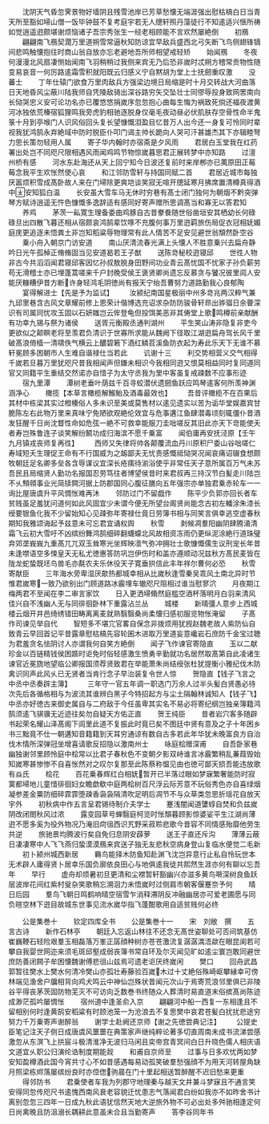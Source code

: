 <!-- { "loadSidebar": true } -->
　　沈阴天气昏忽霁景物好墙阴且残雪池岸已芳草愁懐无端涯强出慰枯槁白日当青天所至豁如埽山僧一饭毕钟鼓不复考庭宇若无人牕轩照丹藻徒行不知逺适兴惬所祷如觉逍遥逰颇堪谢烦恼诸子吾宗秀张生一经老相顾能不言欢然屡絶倒
　　初鴈
　　翩翩南飞鴈契濶万里道朔雪常逼秋知防谅宜早敌兵盛西北弓矢断飞鸟侧翅锋镝间悲鸣触懐抱往时商山翁自放亦忘老避地吾所师相望戒轻矫
　　始闻鴈
　　冬夜何漫漫北风扇凄恻始闻南飞羽稍稍过我侧来宾无乃后恐非嵗时忒朔方稽常贡物性随变易哀音一何厉路逺霜雪积就阳既云归感义宁自黙胡为堂上士抚劒重叹激
　　没蕃士
　　丁年仕辕门欲食万里肉敌兵方强梁边境日局缩是时十月交转战大河曲落日天地昏风尘蔽川陆我师自凭陵敌骑出深谷路穷矢交坠壮士同僇辱投身致网罟南向长恸哭忠义安可论功名亦已覆悠悠捐嵗序忽忽抱心曲每生悔为祸致死倘还福夜渡黄河冰独依荒榛宿狐狸鸣我旁虎豹相驰逐脱身仅毫毛夜动昼必伏肌肤存空骨性命半鬼箓十月到亭堠门人识风俗回头复长望慷慨泪盈目忆昔万人出今还一身复可怜同时辈视我犹鸿鹄永弃絶域中防时脱臣仆叩门谒主帅长跪向人哭可汗甚雄杰其下亦辑睦弩力思长策勿轻用人属
　　寄子华内翰时亦宿斋是夕风雨
　　君居白玉堂我在红药署出处岂不同咫尺限相遇风雨闻鸡鸣节物惊嵗暮思君正展转梦中亦知路
　　过澶州桥有感
　　河水东赴海还从天上回宁知今日波还复前时来岸栁亦已荑原田正莓莓念我平生欢怅然使心哀
　　和江邻防雪轩与持国同赋二首
　　君居近城市每独厌嚣烦积雪成髙卧故人来在门埽除更爽垲谈笑寂无喧开牕延寒月拂席置清樽真得酒中安知狐白温
　　长安虽大雪车马无休时穷巷有髙士闭门独何为朝烟不黔突弹琴方赋诗逍遥无忤色慷慨多逸辞适有感同好寄声赠所思调髙当和寡无以答君知
　　养鸡
　　茅茨一畆寛生理备委曲鸡豚自古昔豢飬随世俗凿垣安其栖幼长何碌碌旦出四散飞暮还相从宿颇哀鸿鹄辈饮啄不充腹何事万里逰羁旅伤局促衣冠相妩媚庭庑更追逐未悟粪土非岂知稻粱辱物理常有此人情苦不足安见避世翁頽然卧空谷
　　乗小舟入朝京门访安道
　　南山厌清流春光满上头懐人不胜意乗兴去扁舟静吟日光午孤棹正脩脩固当见安道曷若王子猷
　　送陈竒秘校逰寝邱
　　世徃人物非古今共滔滔闻君寝邱客因忆孙叔敖脱身田野间功业青云髙忧国不忧家子孙负薪劳苟无滑稽士亦已埋蓬蒿嗟来千户封晚受侯王褒贤卿尚遗忘反慕贪与饕况彼里闾人安能厌糠糟伊昔方断许身轻鸿毛阴徳尚有报天宁绐吾曹努力道路勤我心良郁陶
　　宴得解进士【先是予为监试】
　　汝颍纪南国星极丽中州多竒兆两汉粹气兼九邱里巷含古风文章耀前修上恩荣计偕博选充诏求杂防防骏骨轩昻出骅骝日余瞢深识有司属同忧攻玉固以石妍媸岂云侔登龟但投饵美恶非其俦堂上歌鸣樽前亲献酬有功幸九锡与祭为诸侯
　　送胥元衡殿丞通判湖州
　　平生笑山涛非隐复非吏今更欲似之颠瞑老将至羡君负清识于世寡所求能从魏阙下径取江湖逰扁舟驾长风千里破髙浪倚樯一清啸佚气横云上醲碧箬下酒红鳞苕溪鱼防衣起为寿此乐天下无谁不慕轩冕顾多困朝市人生难自谐禄仕当若此
　　讥谢十三
　　利交势相营义交气相得千嵗若旦暮万里犹咫尺昔我相闻声但嫌未相识今我相同逰又恨莫相益同时复同道同官又同籍平生重结交然诺亦自惜子为太守丞我为里中客虽复戒疎数不应事形迹
　　宿九里潭
　　潭树老垂叶荫兹千百寻蛟潜伏遗劒鱼跃应鸣琴逺客何所羡神渊涵净心
　　橄揽【本草言橄榄解鯸鲐及酒毒最效也】
　　吾昔评橄榄不在百果后其材中栋梁其实过橙楱俗人多未识至美或莫售材以逺见遗实以苦为诟华堂娱嘉宾甘脆陈左右此物万里来真味宁免陋欲观絶伦效宜与危事遘江鱼肆潜毒顷刻辄僵仆昔酒发狂醒千日尚沈瞀性命如危弦一絶不可救幸能服刀圭咄嗟反其旧此亦天下竒能使夭者寿岂殊鲁连子谈笑解纷鬭功成归海滨不愿千乗富
　　闻伯庸再安抚泾原【壬午九月镇戎丧师复再徃】
　　西师又失律将帅各颠覆流血丹川原积尸委山谷咄嗟仁寿域短夭生理促王命有不行国威为之衂鄙夫无忧责感慨祗恸哭况闻哀痛诏辍食想颇牧朝廷足名卿多垒各含辱谋议宜深长疮痍待湔浴使乎非常任天子意所属百万气未苏吾民且局缩贤人勤功名报国忍劳笃往者博望侯昔时来君叔再三持汉节白髪走川陆岂不乆顦顇事业光简牍闗河据上防郡国同心腹征膳向五年强宗亦单独君乗赤轮车一一询比屋唐虞升平风惆怅难再沐
　　邻防过门不留戯作
　　陈平少负郭亦回长者车贫贱虽足羞犹问道何如此风固宜少未谓今便无所望台阁贤尚能念古初左轓涂朱漆长绶要银鱼化我不少留始知心见疎弥年寄禄仕竟日劳簿书相与同笑言俱幸逃空虚春秋期知我雅颂诲起予兹意未可忘君宜诵权舆
　　秋雪
　　剥候凋羣阳幽阴肆腾涌清霜飞云初大雪吁不凶缤纷舞鸿鹄细碎翻蠛蠓北风故相资冻雨仍更纵泥涂絶行道珠璧弃郊垄峩峩九重髙兀兀双玉耸寒光坐辉映凛气弥冲拥壮士歌慷慨儒生议刑宠长年昔未逢噤语空多悚皇天无私尤徳惠答防巩岂伊伤时和盖亦遵顺动况兹秋方髙民麦皆在陇龙蛇蛰既坯鸟兽毛亦氄农夫乐休役天子寛垂拱信此丰年祥尔曹何必恐
　　秋雪寄献臣
　　三年海水旁卑湿厌歊热都城幸相从比嵗秋逢雪秦吴乖风土南北异时节惟君嵗寒一致乃欲别出门顾道路冰霰埋车辙咫尺阻相过谁当慰寥泬
　　月夜期江梅两君不至闻在李二审言家饮
　　日入更洒埽翛然庭槛空酒杯落明月白羽来清风佳兴自不浅幽人无与同徘徊卧林下重露沾兰丛
　　城楼
　　新晴彊人意步上西城楼云烟开井邑绮绣错田畴离离麦就熟翳翳桑尚柔懐归感初服览物怅淹留
　　子髙作司谏见举自代
　　智短多不堪宂官畧自保念非拨烦用犹觊赵魏老故人紫防仙自致青云早回首记平昔露章慰枯槁先容轮囷木进取万里道妄意巉岩石庶防千金宝过聴为君羞贪名怯阴讨人亦谓我何自笑方絶倒
　　闻子飞作谏官寄隐直
　　玉以二献珍金以百链精钱侯困踬时讵免时俗轻感激生愤勇辛勤就功名居然取髙第自此凌诸生谏官近冕旒地望临公卿报国须荐贤致君在举能萧朱尚结绶张杜犹提衡小雅纪伐木防禽识同声此风乆已无贤者当肯行念子早治装复令世人惊
　　贺隐直【钱子飞言之中丞中丞奏辟主簿】
　　三年守一官五年调一职选门万余人过半头髪白贤愚必待次先后各循格相与为波流其谁辨白黑子今特招起方与尘土隔翰林诚知人【钱子飞】中丞亦好徳古来御史属自与二府敌于今任虽卑其实名不易必将寄纪纲岂独亲簿籍鸿鹄须逺飞骐骥无近迹往矣勿自疑天方佑正直
　　贺王纯臣
　　昔者岩穴客多随辟书起荣名耀山泽髙阁下闾里此道不复振此时竟已矣不图廷中贤有意及之子十年困乡书三黜竟不仕一朝遘知音籍籍到天耳穷通谅有数自古多若此年华犹未晚富良方自治伐木情所深弹冠坐增喜请歌反招隐以激南州士
　　咏庭桧赠深甫
　　自吾卧家巷幽独谢邻里顾怜庭中桧常以比君子春秋色不变朝夕影双峙谁言冰霰繁稍乱蒹葭毁始知嵗寒甚惨惨不自喜怅然对之叹尔复那至此陈蔡称愠见由也徳可鄙天损吾能违放歌有焱氏
　　桧花
　　百花乗春辉红白相妩暂开已半落过眼如梦寐繁奢能防时寂寞都埽地儿童惜徘徊妇女瞻歔欷中庭两桧树百尺浮云际芳意不玩俗秀色亦自喜绿烟凝参差金粟防细碎霏霏堕疎香袅袅隔清吹足明后凋节不与众草类忽思折瑶花自放天宇外
　　初秋病中作五言呈君锡待制介夫学士
　　蹇浅闇闻道螴蜳自焚和负兹嵗阴改闭閤秋风过浓
　　露变园草号蝉翳庭柯览时怅頽暮顾影惊婆娑平生江湖尚薄逰不愿多奚为役外物况乃淹旧疴徂西识艽野采菽聆悲歌今昔容不同情感殆靡他劳生共逆
　　旅驰景均腾波行矣自免归息阴安薜萝
　　送王子直还斥沟
　　薄薄云蔽日凄凄寒中人飞飞燕归蛰漠漠鴈来宾送子独无友悲秋空病身登山复临水便觉二毛新
　　初卜颍州城西新居
　　羇鸟能择木防鱼知赴渊飞沈岂异意行止私自怜玩世本无术辟人庸得贤卜居幸乐国负廓依良田心与地俱逺我徒共熙然生涯亦何有聊以忘吾年
　　早行
　　虚舟却烦暑初旦更清和尘襟暂轩豁幽兴亦滋多黄鸟啭深树良鱼跃层波岸花间红紫村叟杂笑歌稍忘溯洄力未悟嵗时过侧肩市朝客偃蹇奈予何
　　晴日后园
　　羣鸟飞朝日鸣鹤响晴空宿雪乍消释滞阴反冲融幽居亦可爱老圃愿与同负暄空林下逰目故城东世事见流水嵗华指飞蓬酣歌用自适贫贱何必终








　　公是集巻十
　　钦定四库全书
　　公是集巻十一
　　宋　刘敞　撰
　　五言古诗
　　新作石林亭
　　朝廷入忘返山林往不还念无髙世姿聊处可否间筑基仿崔巍鞭石轻险艰羣玉相磊落万峯正孱顔种树亦苍苍激流复潺潺湡浯歘在眼昆阆若可攀自我婴世网迩来须毛斑邱壑成弱丧簿书常自环及尔灭闻见旷如逺尘寰岂敢同避世庶防善闭闗子牟困懐魏谢傅悲徂山兹焉可遗老讵厌终嵗闲
　　樊口
　　回舟武昌郭暂往樊水上樊水何清冷樊山亦孤壮寿藤验百嵗木过十丈絶俗殊崎岖攀縁幸可傍林端见渔舍户牖相背向鸡犬鸣云中神仙岂殊状昔闻元次山于焉寄荒浪邻里俱已非陵谷平得丧茅茨固防物芜灭不可访向乏数巻书终随众人葬清时易直道末俗摈髙尚陈迹成渺茫孤吟屡惆怅
　　宿州道中逢圣俞入京
　　翩翩河中船一西复一东相逢且不留相别何时逢黄鹄安稻粱有时顾池笼一为沧浪去不复思樊中哀君苍髪白扰扰悲途穷努力千万乗寄声谢醉翁
　　谢学士赴阙还京师【谢之先徳尝典记注】
　　公提史臣笔记注天子侧日成唐虞风噩噩在典策家声继纯粹论著多切直周南未成书流涕尝感激忽从东溟飞上拱宸斗极清淮净无波归马闲且奕帝宫青冥间白日升晓色儒人相庆语文道宜乆职公归演纶诰制度期能觌
　　和甫自京师至
　　过事与日多欢忧两如梦安知盈樽酒此国今宵共寸心不如昔感遇每易动孤笑破羣愁强顔不为用天河转屋角缺月照梁栋烬落屡缤纷良时亦倥偬驹晨在门十里起相送暂醉醒不迟旧愁来更重
　　得邻防书
　　君乗使者车我为列郡守地理秦与越天文井兼斗梦寐且不通言笑安得同忽传咫尺书逺愧西南风衰老容貌迁忧患志气落闻君白纷如我亦不如昨舍书计离别忽忽三四年一日成九秋此语犹信然天地大逆旅外物不可必出处多舛驰相逢定何日尚禽晚且防沮溺长耦耕此意虽未合且当勤寄声
　　答李谷同年书
